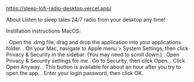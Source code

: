 https://sleep-lofi-radio-desktop.vercel.app/

About
Listen to sleep tales 24/7 radio from your desktop any time! 

Instillation instructions MacOS:

. Open the .dmg file, drag and drop the application into your applications folder.
. On your Mac, navigate to Apple menu  > System Settings, then click Privacy & Security in the sidebar. (You may need to scroll down.)
. Open Privacy & Security settings for me
. Go to Security, then click Open.
. Click Open Anyway.
. This button is available for about an hour after you try to open the app.
. Enter your login password, then click OK.

